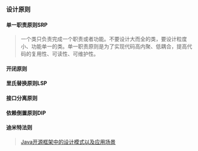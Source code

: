 ### 设计原则

#### 单一职责原则SRP
> 一个类只负责完成一个职责或者功能。不要设计大而全的类，要设计粒度小、功能单一的类。单一职责原则是为了实现代码高内聚、低耦合，提高代码的复用性、可读性、可维护性。


#### 开闭原则
#### 里氏替换原则LSP
#### 接口分离原则
#### 依赖倒置原则DIP
#### 迪米特法则



> [Java开源框架中的设计模式以及应用场景](https://juejin.im/post/6859160350692999181)
